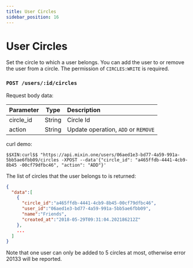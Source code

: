 ```yaml
---
title: User Circles
sidebar_position: 16
---
```


# User Circles

Set the circle to which a user belongs. You can add the user to or remove the user from a circle. The permission of `CIRCLES:WRITE` is required.

### `POST /users/:id/circles`

Request body data:

| Parameter | Type | Description |
| :----- | :----: | :---- |
| circle_id | String | Circle Id |
| action | String | Update operation, `ADD` or `REMOVE` |

curl demo:

```
$$XIN:curl$$ "https://api.mixin.one/users/06aed1e3-bd77-4a59-991a-5bb5ae6fbb09/circles -XPOST --data'{"circle_id": "a465ffdb-4441-4cb9-8b45 -00cf79dfbc46", "action": "ADD"}'
```

The list of circles that the user belongs to is returned:

```json
{
  "data":[
    {
      "circle_id":"a465ffdb-4441-4cb9-8b45-00cf79dfbc46",
      "user_id":"06aed1e3-bd77-4a59-991a-5bb5ae6fbb09",
      "name":"Friends",
      "created_at":"2018-05-29T09:31:04.202186212Z"
    },
    ...
  ]
}
```

Note that one user can only be added to 5 circles at most, otherwise error 20133 will be reported.
